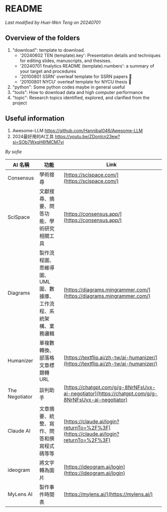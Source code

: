 # README

*Last modified by Huei-Wen Teng on 20240701*


## Overview of the folders

1. "download": template to download.
   - '20240602 TEN (template).key': Presentation details and techniques for editing slides, manuscripts, and thesises.
   - '20240701 finalytics README (template).numbers': a summary of your target and procedures
   - '20100801 SSRN' overleaf template for SSRN papers 🚧
   - '20100801 NYCU' overleaf template for NYCU thesis 🚧
2. "python": Some python codes maybe in general useful
3. "tools": How to download data and high computer performance
4. "topic": Research topics identified, explored, and clarified from the project


## Useful information


1. Awesome-LLM  https://github.com/Hannibal046/Awesome-LLM  
2. 2024最好用的AI工具 https://youtu.be/ZDonlcn23ew?si=SOb7WxgH6fMCM7yi

*By sofie*
 

| AI 名稱         | 功能                                                   | Link                                                                      |
|----------------|------------------------------------------------------|--------------------------------------------------------------------------|
| Consensus      | 學術搜尋                                               | [https://scispace.com/](https://scispace.com/)                            |
| SciSpace       | 文獻搜尋、摘要、問答功能、學術研究相關工具                 | [https://consensus.app/](https://consensus.app/)                          |
| Diagrams       | 製作流程圖、思維導圖、UML圖、數據庫、工作流程、系統架構、業務邏輯 | [https://diagrams.mingrammer.com/](https://diagrams.mingrammer.com/)      |
| Humanizer      | 單複數轉換、部落格文章標題轉URL                            | [https://textflip.ai/zh-tw/ai-humanizer/](https://textflip.ai/zh-tw/ai-humanizer/) |
| The Negotiator | 談判助手                                               | [https://chatgpt.com/g/g-8NrNFsUvx-ai-negotiator](https://chatgpt.com/g/g-8NrNFsUvx-ai-negotiator) |
| Claude AI      | 文章摘要、統整、寫作、問答和撰寫程式碼等等                    | [https://claude.ai/login?returnTo=%2F%3F](https://claude.ai/login?returnTo=%2F%3F)  |
| ideogram       | 將文字轉為圖片                                           | [https://ideogram.ai/login](https://ideogram.ai/login)                    |
| MyLens AI      | 製作事件時間表                                           | [https://mylens.ai/](https://mylens.ai/)                                  |



